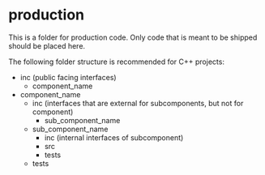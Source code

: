 # production
This is a folder for production code. Only code that is meant to be shipped should be placed here. 

The following folder structure is recommended for C++ projects:

* inc (public facing interfaces)
  * component_name
* component_name
  * inc (interfaces that are external for subcomponents, but not for component)
    * sub\_component\_name
  * sub\_component\_name
    * inc (internal interfaces of subcomponent)
    * src
    * tests
  * tests

